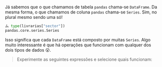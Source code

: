 Já sabemos que o que chamamos de tabela `pandas` chama-se `DataFrame`. Da mesma forma, o que chamamos de coluna `pandas` chama-se `Series`. Sim, no plural mesmo sendo uma só!

```python
ム type(livrarias["sector"])
pandas.core.series.Series
```

Isso significa que cada `DataFrame` está composto por muitas `Series`. Algo muito interessante é que há operações que funcionam com qualquer dos dois tipos de dados 😮.

> Experimente as seguintes expressões e selecione quais funcionam:

